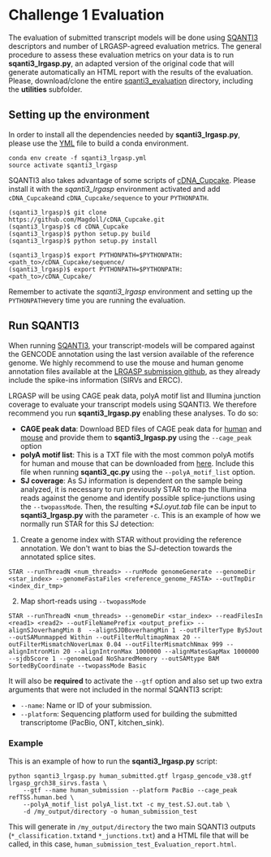 # Challenge 1 Evaluation

The evaluation of submitted transcript models will be done using [SQANTI3](https://github.com/ConesaLab/SQANTI3) descriptors and number of LRGASP-agreed evaluation metrics. The general procedure to assess these evaluation metrics on your data is to run **sqanti3_lrgasp.py**, an adapted version of the original code that will generate automatically an HTML report with the results of the evaluation. Please, download/clone the entire [sqanti3_evaluation](https://github.com/LRGASP/lrgasp-challenge-1-evaluation.git) directory, including the **utilities** subfolder.

## Setting up the environment

In order to install all the dependencies needed by **sqanti3_lrgasp.py**, please use the [YML](https://github.com/LRGASP/lrgasp-challenge-1-evaluation/blob/main/sqanti3_lrgasp.yml) file to build a conda environment. 

```
conda env create -f sqanti3_lrgasp.yml
source activate sqanti3_lrgasp
```

SQANTI3 also takes advantage of some scripts of [cDNA_Cupcake](https://github.com/Magdoll/cDNA_Cupcake/wiki#install). Please install it with the *sqanti3_lrgasp* environment activated and add `cDNA_Cupcake`and `cDNA_Cupcake/sequence` to your `PYTHONPATH`.

```
(sqanti3_lrgasp)$ git clone https://github.com/Magdoll/cDNA_Cupcake.git
(sqanti3_lrgasp)$ cd cDNA_Cupcake
(sqanti3_lrgasp)$ python setup.py build
(sqanti3_lrgasp)$ python setup.py install

(sqanti3_lrgasp)$ export PYTHONPATH=$PYTHONPATH:<path_to>/cDNA_Cupcake/sequence/
(sqanti3_lrgasp)$ export PYTHONPATH=$PYTHONPATH:<path_to>/cDNA_Cupcake/

```

Remember to activate the *sqanti3_lrgasp* environment and setting up the `PYTHONPATH`every time you are running the evaluation.

## Run SQANTI3

When running [SQANTI3](https://github.com/ConesaLab/SQANTI3), your transcript-models will be compared against the GENCODE annotation using the last version available of the reference genome. We highly recommend to use the mouse and human genome annotation files available at the [LRGASP submission github](https://github.com/LRGASP/lrgasp-submissions/blob/master/docs/reference-genomes.md), as they already include the spike-ins information (SIRVs and ERCC).

LRGASP will be using CAGE peak data, polyA motif list and Illumina junction coverage to evaluate your transcript models using SQANTI3. We therefore recommend you run **sqanti3_lrgasp.py** enabling these analyses. To do so:

-   **CAGE peak data**:  Download BED files of CAGE peak data for [human](https://github.com/LRGASP/lrgasp-challenge-1-evaluation/blob/main/utilities/refTSS.human.bed) and [mouse](https://github.com/LRGASP/lrgasp-challenge-1-evaluation/blob/main/utilities/refTSS.mouse.bed) and provide them to **sqanti3_lrgasp.py** using the `--cage_peak` option
-   **polyA motif list**: This is a TXT file with the most common polyA motifs for human and mouse that can be downloaded from [here](https://github.com/LRGASP/lrgasp-challenge-1-evaluation/blob/main/utilities/polyA_list.txt). Include this file when running **sqanti3_qc.py** using the `--polyA_motif_list` option.
-   **SJ coverage**:  As SJ information is dependent on the sample being analyzed, it is necessary to run previously STAR to map the Illumina reads against the genome and identify possible splice-junctions using the `--twopassMode`. Then, the resulting _*SJ.oyut.tab_ file can be input to **sqanti3_lrgasp.py** with the parameter `-c`. This is an example of how we normally run STAR for this SJ detection:

1. Create a genome index with STAR without providing the reference annotation. We don't want to bias the SJ-detection towards the annotated splice sites.

```
STAR --runThreadN <num_threads> --runMode genomeGenerate --genomeDir <star_index> --genomeFastaFiles <reference_genome_FASTA> --outTmpDir <index_dir_tmp> 
```

2. Map short-reads using `--twopassMode`

```
STAR --runThreadN <num_threads> --genomeDir <star_index> --readFilesIn <read1> <read2> --outFileNamePrefix <output_prefix> --alignSJoverhangMin 8  --alignSJDBoverhangMin 1 --outFilterType BySJout --outSAMunmapped Within --outFilterMultimapNmax 20 --outFilterMismatchNoverLmax 0.04 --outFilterMismatchNmax 999 --alignIntronMin 20 --alignIntronMax 1000000 --alignMatesGapMax 1000000 --sjdbScore 1 --genomeLoad NoSharedMemory --outSAMtype BAM SortedByCoordinate --twopassMode Basic
```

It will also be **required** to activate the `--gtf` option and also set up two extra arguments that were not included in the normal SQANTI3 script:
 - `--name`:  Name or ID of your submission.
 - `--platform`: Sequencing platform used for building the submitted transcriptome (PacBio, ONT, kitchen_sink). 


### Example

This is an example of how to run the **sqanti3_lrgasp.py** script:

```
python sqanti3_lrgasp.py human_submitted.gtf lrgasp_gencode_v38.gtf lrgasp_grch38_sirvs.fasta \
	--gtf --name human_submission --platform PacBio --cage_peak refTSS.human.bed \
	--polyA_motif_list polyA_list.txt -c my_test.SJ.out.tab \
	-d /my_output/directory -o human_submission_test
```

This will generate in `/my_output/directory` the two main SQANTI3 outputs (`*_classification.txt`and `*_junctions.txt`) and a HTML file that will be called, in this case, `human_submission_test_Evaluation_report.html`.


